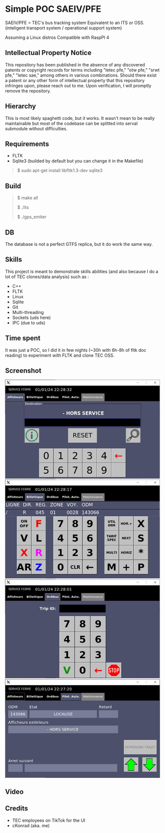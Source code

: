 # Simple POC SAEIV/PFE

SAEIV/PFE = TEC's bus tracking system
Equivalent to an ITS or OSS.
(inteligent transport system / operational support system)

Assuming a Linux distros
Compatible with RaspPI 4

## Intellectual Property Notice

This repository has been published in the absence of any discovered patents or copyright records for terms including "letec pfe," "otw pfe," "srwt pfe," "letec sae," among others in various combinations. Should there exist a patent or any other form of intellectual property that this repository infringes upon, please reach out to me. Upon verification, I will promptly remove the repository.

## Hierarchy

This is most likely spaghetti code, but it works. It wasn't mean to be really maintainable but most of the codebase can be splitted into serval submodule without difficulties.

## Requirements

- FLTK
- Sqlite3 (builded by default but you can change it in the Makefile)

> $ sudo apt-get install libfltk1.3-dev sqlite3

## Build

> $ make all
> 
> $ ./its
> 
> $ ./gps_emiter

## DB

The database is not a perfect GTFS replica, but it do work the same way.

## Skills

This project is meant to demonstrate skills abilities (and also because I do a lot of TEC clones/data analysis) such as :

- C++
- FLTK
- Linux
- Sqlite
- Git
- Multi-threading 
- Sockets (uds here)
- IPC (due to uds)

## Time spent

It was just a POC, so I did it in few nights (~30h with 6h-8h of fltk doc reading) to experiment with FLTK and clone TEC OSS.

## Screenshot

![afficheur](https://raw.githubusercontent.com/cK0nrad/tec-pfe/main/screenshot/afficheur.jpg)
![billetique](https://raw.githubusercontent.com/cK0nrad/tec-pfe/main/screenshot/billetique.jpg)
![ordibus](https://raw.githubusercontent.com/cK0nrad/tec-pfe/main/screenshot/ordibus.jpg)
![AutoPilot](https://raw.githubusercontent.com/cK0nrad/tec-pfe/main/screenshot/Capture.jpg)


## Video

## Credits

- TEC employees on TikTok for the UI
- cKonrad (aka. me)